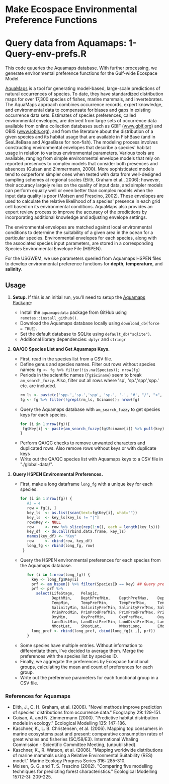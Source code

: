 # Make Ecospace Environmental Preference Functions

# Query data from Aquamaps: 1-Query-env-prefs.R
This code quueries the Aquamaps database. With further processing, we generate environmental preference functions for the Gulf-wide Ecospace Model. 

[AquaMaps](https://www.aquamaps.org/main/AboutAquaMaps.php) is a tool for generating model-based, large-scale predictions of natural occurrences of species. To date, they have standardized distribution maps for over 17,300 species of fishes, marine mammals, and invertebrates. The AquaMaps approach combines occurrence records, expert knowledge, and environmental data to compensate for biases and gaps in existing occurrence data sets. 
Estimates of species preferences, called environmental envelopes, are derived from large sets of occurrence data available from online collection databases such as GBIF (www.gbif.org) and OBIS (www.iobis.org), and from the literature about the distribution of a given species and its habitat usage that are available in FishBase (and in SeaLifeBase and AlgaeBase for non-fish). The modeling process involves constructing environmental envelopes that describe a species' habitat usage in relation to various environmental parameters. Various tools are available, ranging from simple environmental envelope models that rely on reported presences to complex models that consider both presences and absences (Guisan and Zimmermann, 2000). More sophisticated models tend to outperform simpler ones when tested with data from well-designed sampling schemes at regional scales (Elith, Graham et al., 2006); however, their accuracy largely relies on the quality of input data, and simpler models can perform equally well or even better than complex models when the input data quality is poor (Moisen and Frescino, 2002). These envelopes are used to calculate the relative likelihood of a species' presence in each grid cell based on its environmental conditions. AquaMaps also provides an expert review process to improve the accuracy of the predictions by incorporating additional knowledge and adjusting envelope settings. 

The environmental envelopes are matched against local environmental conditions to determine the suitability of a given area in the ocean for a particular species. Environmental envelopes for each species, along with the associated species input parameters, are stored in a corresponding Species Environmental Envelope File (HSPEN).

For the USGWEM, we use parameters queried from Aquamaps HSPEN files to develop environmental preference functions for **depth**, **temperature**, and **salinity**.

## Usage  
1. **Setup.** If this is an initial run, you'll need to setup the [Aquamaps Package](https://raquamaps.github.io/aquamapsdata/articles/intro.html):
   - Install the `aquamapsdata` package from GitHub using `remotes::install_github()`.
   - Download the Aquamaps database locally using `download_db(force = TRUE)`.
   - Set the default database to SQLite using `default_db("sqlite")`.
   - Additional library dependencies: `dplyr` and `stringr`

2. **QA/QC Species List and Get Aquamaps Keys.**
   - First, read in the species list from a CSV file. 
   - Define genus and species names. Filter out rows without species names: `fg <- fg %>% filter(!is.na(Species)); nrow(fg)`
   - Periods in the scientific names (`fg$Sciname`) seem to break `am_search_fuzzy`. Also, filter out all rows where 'sp', 'sp.','spp','spp.' etc. are included.
     ```R
     rm_ls <- paste(c('spp.','sp.','spp', 'sp.', '-', '#', "/", "<", ">", "0", ","), collapse = '|')
     fg <- fg %>% filter(!grepl(rm_ls, Sciname)); nrow(fg)
     ```
   - Query the Aquamaps database with `am_search_fuzzy` to get species keys for each species.
     ```R
     for (i in 1:nrow(fg)){
      fg$Key[i] <- paste(am_search_fuzzy(fg$Sciname[i]) %>% pull(key) %>% as.array(), collapse = ' | ')
     }
     ```
   - Perform QA/QC checks to remove unwanted characters and duplicated rows. Also remove rows without keys or with duplicate keys
   - Write out the QA/QC species list with Aquamaps keys to a CSV file in "./global-data/".

3. **Query HSPEN Environmental Preferences.** 
   - First, make a long dataframe `long_fg` with a unique key for each species.
     ```R 
     for (i in 1:nrow(fg)) {
        #i = 4
        row = fg[i, ]
        key_ls  <- as.list(scan(text=fg$Key[i], what=""))
        key_ls  <- key_ls[key_ls != "|"]
        row$Key <- NULL
        row     <- row %>% slice(rep(1:n(), each = length(key_ls)))
        key_df  <- do.call(rbind.data.frame, key_ls)
        names(key_df) <- "Key"
        row     <- cbind(row, key_df)
        long_fg <- rbind(long_fg, row)
      }
     ```    
   - Query the HSPEN environmental preferences for each species from the Aquamaps database.
     ```R
        for (i in 1:nrow(long_fg)) {
          key <- long_fg$Key[i]
          prf <- am_hspen() %>% filter(SpeciesID == key) ## Query preferences from aquamaps
          prf <- prf %>% 
            select(LifeStage,   Pelagic,
                   DepthMin,    DepthPrefMin,    DepthPrefMax,    DepthMax,
                   TempMin,     TempPrefMin,     TempPrefMax,     TempMax,
                   SalinityMin, SalinityPrefMin, SalinityPrefMax, SalinityMax,
                   PrimProdMin, PrimProdPrefMin, PrimProdPrefMax, PrimProdPrefMax,
                   OxyMin,      OxyPrefMin,      OxyPrefMax,      OxyMax,
                   LandDistMin, LandDistPrefMin, LandDistPrefMax, LandDistMax,
                   NMostLat,    SMostLat,        WMostLong,       EMostLong)
          long_pref <- rbind(long_pref, cbind(long_fg[i ,], prf))
        }
        ```
   - Some species have multiple entries. Without information to differentiate them, I've decided to average them. Merge the preferences with the species list by species ID.
   - Finally, we aggregate the preferences by Ecospace functional groups, calculating the mean and count of preferences for each group.
   - Write out the preference parameters for each functional group in a CSV file.

### References for Aquamaps
- Elith, J., C. H. Graham, et al. (2006). "Novel methods improve prediction of species' distributions from occurrence data." Ecography 29: 129-151.
- Guisan, A. and N. Zimmermann (2000). "Predictive habitat distribution models in ecology." Ecological Modelling 135: 147-186.
- Kaschner, K., L. B. Christensen, et al. (2006). Mapping top consumers in marine ecosystems past and present: comparative consumption rates of great whales and fisheries (SC/58/E3). International Whaling Commission - Scientific Committee Meeting, (unpublished).
- Kaschner, K., R. Watson, et al. (2006). "Mapping worldwide distributions of marine mammals using a Relative Environmental Suitability (RES) model." Marine Ecology Progress Series 316: 285-310.
- Moisen, G. G. and T. S. Frescino (2002). "Comparing five modelling techniques for predicting forest characteristics." Ecological Modelling 157(2-3): 209-225.
